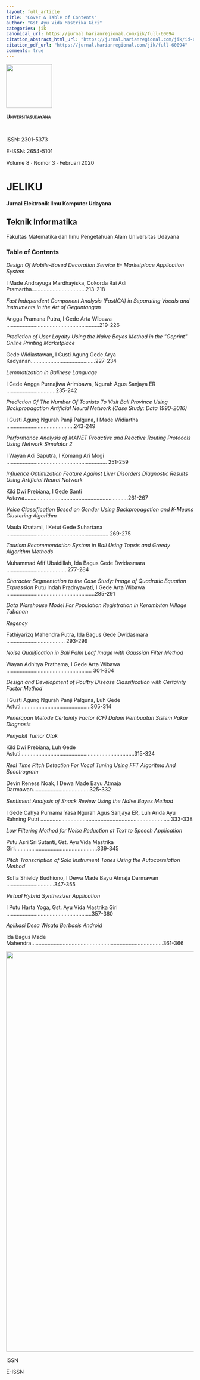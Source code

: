 ```yaml
---
layout: full_article
title: "Cover & Table of Contents"
author: "Gst Ayu Vida Mastrika Giri"
categories: jik
canonical_url: https://jurnal.harianregional.com/jik/full-60094 
citation_abstract_html_url: "https://jurnal.harianregional.com/jik/id-60094"
citation_pdf_url: "https://jurnal.harianregional.com/jik/full-60094"  
comments: true
---
```


<div><img src="https://jurnal.harianregional.com/media/60094-1.jpg" alt="" style="width:92pt;height:88pt;">
<p><span class="font2" style="font-weight:bold;font-variant:small-caps;">Universitasudayana</span></p>
</div><br clear="all">
<p><span class="font4">ISSN: 2301-5373</span></p>
<p><span class="font4">E-ISSN: 2654-5101</span></p>
<p><span class="font4">Volume 8 ∙ Nomor 3 ∙ Februari 2020</span></p><a name="caption1"></a>
<h1><a name="bookmark0"></a><span class="font7" style="font-weight:bold;"><a name="bookmark1"></a>JELIKU</span></h1>
<p><span class="font5" style="font-weight:bold;">Jurnal Elektronik Ilmu Komputer Udayana</span></p>
<h2><a name="bookmark2"></a><span class="font6" style="font-weight:bold;"><a name="bookmark3"></a>Teknik Informatika</span></h2>
<p><span class="font5">Fakultas Matematika dan Ilmu Pengetahuan Alam Universitas Udayana</span></p>
<h3><a name="bookmark4"></a><span class="font2" style="font-weight:bold;"><a name="bookmark5"></a>Table of Contents</span></h3>
<p><span class="font1" style="font-style:italic;">Design Of Mobile-Based Decoration Service E- Marketplace Application System</span></p>
<p><span class="font1">I Made Andrayuga Mardhayiska, Cokorda Rai Adi Pramartha....................................213-218</span></p>
<p><span class="font1" style="font-style:italic;">Fast Independent Component Analysis (FastICA) in Separating Vocals and Instruments in the Art of Geguntangan</span></p>
<p><span class="font1">Angga Pramana Putra, I Gede Arta Wibawa ..............................................................219-226</span></p>
<p><span class="font1" style="font-style:italic;">Prediction of User Loyalty Using the Naive Bayes Method in the &quot;Goprint&quot; Online Printing Marketplace</span></p>
<p><span class="font1">Gede Widiastawan, I Gusti Agung Gede Arya Kadyanan...........................................227-234</span></p>
<p><span class="font1" style="font-style:italic;">Lemmatization in Balinese Language</span></p>
<p><span class="font1">I Gede Angga Purnajiwa Arimbawa, Ngurah Agus Sanjaya ER .................................235-242</span></p>
<p><span class="font1" style="font-style:italic;">Prediction Of The Number Of Tourists To Visit Bali Province Using Backpropagation Artificial Neural Network (Case Study: Data 1990-2016)</span></p>
<p><span class="font1">I Gusti Agung Ngurah Panji Palguna, I Made Widiartha .............................................243-249</span></p>
<p><span class="font1" style="font-style:italic;">Performance Analysis of MANET Proactive and Reactive Routing Protocols Using Network Simulator 2</span></p>
<p><span class="font1">I Wayan Adi Saputra, I Komang Ari Mogi ................................................................... 251-259</span></p>
<p><span class="font1" style="font-style:italic;">Influence Optimization Feature Against Liver Disorders Diagnostic Results Using Artificial Neural Network</span></p>
<p><span class="font1">Kiki Dwi Prebiana, I Gede Santi Astawa.....................................................................261-267</span></p>
<p><span class="font1" style="font-style:italic;">Voice Classification Based on Gender Using Backpropagation and K-Means Clustering Algorithm</span></p>
<p><span class="font1">Maula Khatami, I Ketut Gede Suhartana .................................................................... 269-275</span></p>
<p><span class="font1" style="font-style:italic;">Tourism Recommendation System in Bali Using Topsis and Greedy Algorithm Methods</span></p>
<p><span class="font1">Muhammad Afif Ubaidillah, Ida Bagus Gede Dwidasmara .........................................277-284</span></p>
<p><span class="font1" style="font-style:italic;">Character Segmentation to the Case Study: Image of Quadratic Equation Expression </span><span class="font1">Putu Indah Pradnyawati, I Gede Arta Wibawa ...........................................................285-291</span></p>
<p><span class="font1" style="font-style:italic;">Data Warehouse Model For Population Registration In Kerambitan Village Tabanan</span></p>
<p><span class="font1" style="font-style:italic;">Regency</span></p>
<p><span class="font1">Fathiyarizq Mahendra Putra, Ida Bagus Gede Dwidasmara ....................................... 293-299</span></p>
<p><span class="font1" style="font-style:italic;">Noise Qualification in Bali Palm Leaf Image with Gaussian Filter Method</span></p>
<p><span class="font1">Wayan Adhitya Prathama, I Gede Arta Wibawa ......................................................... 301-304</span></p>
<p><span class="font1" style="font-style:italic;">Design and Development of Poultry Disease Classification with Certainty Factor Method</span></p>
<p><span class="font1">I Gusti Agung Ngurah Panji Palguna, Luh Gede Astuti...............................................305-314</span></p>
<p><span class="font1" style="font-style:italic;">Penerapan Metode Certainty Factor (CF) Dalam Pembuatan Sistem Pakar Diagnosis</span></p>
<p><span class="font1" style="font-style:italic;">Penyakit Tumor Otak</span></p>
<p><span class="font1">Kiki Dwi Prebiana, Luh Gede Astuti............................................................................315-324</span></p>
<p><span class="font1" style="font-style:italic;">Real Time Pitch Detection For Vocal Tuning Using FFT Algoritma And Spectrogram</span></p>
<p><span class="font1">Devin Reness Noak, I Dewa Made Bayu Atmaja Darmawan......................................325-332</span></p>
<p><span class="font1" style="font-style:italic;">Sentiment Analysis of Snack Review Using the Naïve Bayes Method</span></p>
<p><span class="font1">I Gede Cahya Purnama Yasa Ngurah Agus Sanjaya ER, Luh Arida Ayu Rahning Putri ...................................................................................... 333-338</span></p>
<p><span class="font1" style="font-style:italic;">Low Filtering Method for Noise Reduction at Text to Speech Application</span></p>
<p><span class="font1">Putu Asri Sri Sutanti, Gst. Ayu Vida Mastrika Giri.......................................................339-345</span></p>
<p><span class="font1" style="font-style:italic;">Pitch Transcription of Solo Instrument Tones Using the Autocorrelation Method</span></p>
<p><span class="font1">Sofia Shieldy Budhiono, I Dewa Made Bayu Atmaja Darmawan ................................347-355</span></p>
<p><span class="font1" style="font-style:italic;">Virtual Hybrid Synthesizer Application</span></p>
<p><span class="font1">I Putu Harta Yoga, Gst. Ayu Vida Mastrika Giri .........................................................357-360</span></p>
<p><span class="font1" style="font-style:italic;">Aplikasi Desa Wisata Berbasis Android</span></p>
<p><span class="font1">Ida Bagus Made Mahendra........................................................................................361-366</span></p><img src="https://jurnal.harianregional.com/media/60094-2.jpg" alt="" style="width:595pt;height:805pt;">
<p><span class="font3">ISSN</span></p>
<p><span class="font3">E-ISSN</span></p>